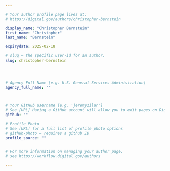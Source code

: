 ```yaml
---

# Your author profile page lives at:
# https://digital.gov/authors/christopher-bernstein

display_name: "Christopher Bernstein"
first_name: "Christopher"
last_name: "Bernstein"

expirydate: 2025-02-18

# slug — the specific user-id for an author.
slug: christopher-bernstein




# Agency Full Name [e.g. U.S. General Services Administration]
agency_full_name: ""



# Your GitHub username [e.g. 'jeremyzilar']
# See [URL] Having a GitHub account will allow you to edit pages on DigitalGov. The image used in your GitHub account can also be used to populate your digital.gov profile photo.
github: ""

# Profile Photo
# See [URL] for a full list of profile photo options
# github-photo — requires a github ID
profile_source: ""


# For more information on managing your author page,
# see https://workflow.digital.gov/authors

---
```

